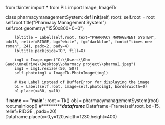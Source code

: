 from tkinter import *
from PIL import Image, ImageTk

class pharmacymanagementSystem:
    def __init__(self, root):
        self.root = root
        self.root.title("Pharmacy Management System")
        self.root.geometry("1550x800+0+0")

        lbltitle = Label(self.root, text="PHARMACY MANAGEMENT SYSTEM", bd=15, relief=RIDGE, bg="white", fg="darkblue", font=("times new roman", 24), padx=2, pady=4)
        lbltitle.pack(side=TOP, fill=X)

        img1 = Image.open("C:\\Users\\Ohm Gaud\\OneDrive\\Desktop\\pharmacy project\\pharma1.jpeg")
        img1 = img1.resize((50, 50))
        self.photoimg1 = ImageTk.PhotoImage(img1)
        
        # Use Label instead of BufferError for displaying the image
        b1 = Label(self.root, image=self.photoimg1, borderwidth=0)
        b1.place(x=30, y=10)

if __name__ == "__main__":
    root = Tk()
    obj = pharmacymanagementSystem(root)
    root.mainloop()
    #******************************************dataframe*********************************
Dataframe=Frame(self.root, bd=15, relief=RIDGE , padx=20)
Dataframe.place(x=0,y=120,width=1230,height=400)
